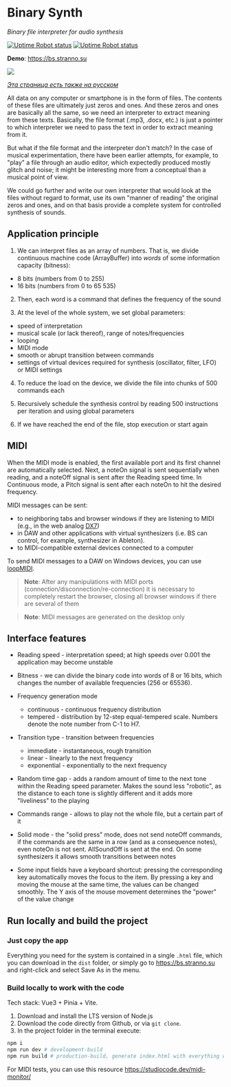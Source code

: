 # Binary Synth

_Binary file interpreter for audio synthesis_

[![Uptime Robot status](https://img.shields.io/uptimerobot/status/m795264551-bb4c959b31b6ff94b02f9545)](https://bs.stranno.su) [![Uptime Robot status](https://img.shields.io/uptimerobot/ratio/m795264551-bb4c959b31b6ff94b02f9545)](https://bs.stranno.su)

**Demo**: https://bs.stranno.su

![](https://store.stranno.su/bs/fuji.png)

_<a href="README_RU.md">Эта страница есть также на русском</a>_

All data on any computer or smartphone is in the form of files. The contents of these files are ultimately just zeros and ones. And these zeros and ones are basically all the same, so we need an interpreter to extract meaning from these texts. Basically, the file format (.mp3, .docx, etc.) is just a pointer to which interpreter we need to pass the text in order to extract meaning from it.

But what if the file format and the interpreter don't match? In the case of musical experimentation, there have been earlier attempts, for example, to "play" a file through an audio editor, which expectedly produced mostly glitch and noise; it might be interesting more from a conceptual than a musical point of view.

We could go further and write our own interpreter that would look at the files without regard to format, use its own "manner of reading" the original zeros and ones, and on that basis provide a complete system for controlled synthesis of sounds.

## Application principle

1. We can interpret files as an array of numbers. That is, we divide continuous machine code (ArrayBuffer) into _words_ of some information capacity (bitness):

-   8 bits (numbers from 0 to 255)
-   16 bits (numbers from 0 to 65 535)

2. Then, each word is a command that defines the frequency of the sound

3. At the level of the whole system, we set global parameters:

-   speed of interpretation
-   musical scale (or lack thereof), range of notes/frequencies
-   looping
-   MIDI mode
-   smooth or abrupt transition between commands
-   settings of virtual devices required for synthesis (oscillator, filter, LFO) or MIDI settings

4. To reduce the load on the device, we divide the file into chunks of 500 commands each

5. Recursively schedule the synthesis control by reading 500 instructions per iteration and using global parameters

6. If we have reached the end of the file, stop execution or start again

## MIDI

When the MIDI mode is enabled, the first available port and its first channel are automatically selected. Next, a noteOn signal is sent sequentially when reading, and a noteOff signal is sent after the Reading speed time. In Continuous mode, a Pitch signal is sent after each noteOn to hit the desired frequency.

MIDI messages can be sent:

-   to neighboring tabs and browser windows if they are listening to MIDI (e.g., in the web analog [DX7](http://mmontag.github.io/dx7-synth-js))
-   in DAW and other applications with virtual synthesizers (i.e. BS can control, for example, synthesizer in Ableton).
-   to MIDI-compatible external devices connected to a computer

To send MIDI messages to a DAW on Windows devices, you can use [loopMIDI](https://www.tobias-erichsen.de/software/loopmidi.html).

> **Note**: After any manipulations with MIDI ports (connection/disconnection/re-connection) it is necessary to completely restart the browser, closing all browser windows if there are several of them

> **Note**: MIDI messages are generated on the desktop only

## Interface features

-   Reading speed - interpretation speed; at high speeds over 0.001 the application may become unstable

-   Bitness - we can divide the binary code into words of 8 or 16 bits, which changes the number of available frequencies (256 or 65536).

-   Frequency generation mode

    -   continuous - continuous frequency distribution
    -   tempered - distribution by 12-step equal-tempered scale. Numbers denote the note number from C-1 to H7.

-   Transition type - transition between frequencies

    -   immediate - instantaneous, rough transition
    -   linear - linearly to the next frequency
    -   exponential - exponentially to the next frequency

-   Random time gap - adds a random amount of time to the next tone within the Reading speed parameter. Makes the sound less "robotic", as the distance to each tone is slightly different and it adds more "liveliness" to the playing

-   Commands range - allows to play not the whole file, but a certain part of it

-   Solid mode - the "solid press" mode, does not send noteOff commands, if the commands are the same in a row (and as a consequence notes), even noteOn is not sent. AllSoundOff is sent at the end. On some synthesizers it allows smooth transitions between notes

- Some input fields have a keyboard shortcut: pressing the corresponding key automatically moves the focus to the item. By pressing a key and moving the mouse at the same time, the values can be changed smoothly. The Y axis of the mouse movement determines the "power" of the value change

## Run locally and build the project

### Just copy the app

Everything you need for the system is contained in a single `.html` file, which you can download in the `dist` folder, or simply go to https://bs.ѕtranno.su and right-click and select Save As in the menu.

### Build locally to work with the code

Tech stack: Vue3 + Pinia + Vite.

1. Download and install the LTS version of Node.js
2. Download the code directly from Github, or via `git clone`.
3. In the project folder in the terminal execute:

```bash
npm i
npm run dev # development-build
npm run build # production-build, generate index.html with everything we need
```

For MIDI tests, you can use this resource https://studiocode.dev/midi-monitor/
